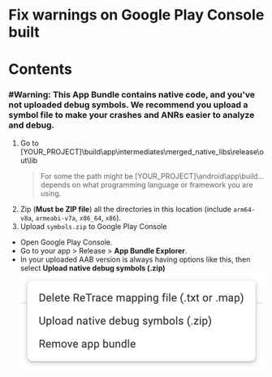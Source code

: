 # Fix warnings on Google Play Console built

# Contents

### #Warning: This App Bundle contains native code, and you've not uploaded debug symbols. We recommend you upload a symbol file to make your crashes and ANRs easier to analyze and debug.

1. Go to [YOUR_PROJECT]\build\app\intermediates\merged_native_libs\release\out\lib
   > For some the path might be [YOUR_PROJECT]\android\app\build\... depends on what programming language or framework you are using.
2. Zip (**Must be ZIP file**) all the directories in this location (include `arm64-v8a`, `armeabi-v7a`, `x86_64`, `x86`).
3. Upload `symbols.zip` to Google Play Console

- Open Google Play Console.
- Go to your app > Release > **App Bundle Explorer**.
- In your uploaded AAB version is always having options like this, then select **Upload native debug symbols (.zip)**
  ![upload-options](./debug-symbol-uploads.png)
